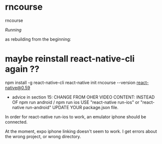 # rncourse
rncourse

*Running*


as rebuilding from the beginning:

# maybe reinstall react-native-cli again ??
npm install -g react-native-cli
react-native init rncourse --version react-native@0.59

* advice in section 15:  CHANGE FROM OHER VIDEO CONTENT:
			INSTEAD OF npm run android / npm run ios  USE  "react-native run-ios" or "react-native run-android"
				UPDATE YOUR package.json file.
				

In order for react-native run-ios to work, an emulator iphone should be connected.

At the moment, expo iphone linking doesn't seem to work.  I get errors about the wrong project, or wrong directory.
